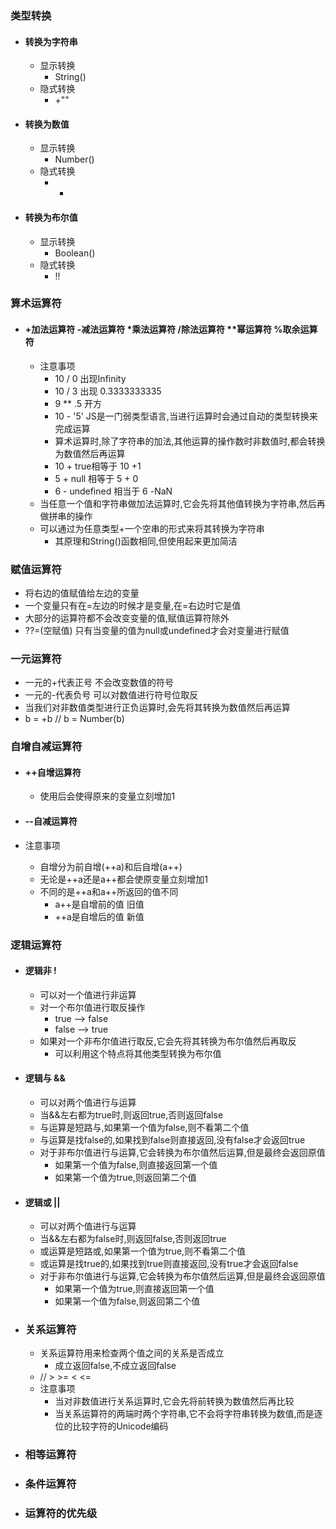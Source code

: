 ### 类型转换

- #### 转换为字符串

  - 显示转换
    - String()
  - 隐式转换
    - +""

- #### 转换为数值

  - 显示转换
    - Number()
  - 隐式转换
    - +

- #### 转换为布尔值

  - 显示转换
    - Boolean()
  - 隐式转换
    - !!

### 算术运算符

- #### +加法运算符 -减法运算符 *乘法运算符 /除法运算符 **幂运算符 %取余运算符

  - 注意事项
    - 10 / 0 出现Infinity
    - 10 / 3 出现 0.3333333335
    - 9 ** .5 开方
    - 10 - '5' JS是一门弱类型语言,当进行运算时会通过自动的类型转换来完成运算
    - 算术运算时,除了字符串的加法,其他运算的操作数时非数值时,都会转换为数值然后再运算
    - 10 + true相等于 10 +1
    - 5 + null 相等于 5 + 0
    - 6 - undefined 相当于 6 -NaN
  - 当任意一个值和字符串做加法运算时,它会先将其他值转换为字符串,然后再做拼串的操作
  - 可以通过为任意类型+一个空串的形式来将其转换为字符串
    - 其原理和String()函数相同,但使用起来更加简洁

### 赋值运算符

- 将右边的值赋值给左边的变量 
- 一个变量只有在=左边的时候才是变量,在=右边时它是值
- 大部分的运算符都不会改变变量的值,赋值运算符除外
- ??=(空赋值) 只有当变量的值为null或undefined才会对变量进行赋值

### 一元运算符

- 一元的+代表正号 不会改变数值的符号
- 一元的-代表负号 可以对数值进行符号位取反
- 当我们对非数值类型进行正负运算时,会先将其转换为数值然后再运算
- b = +b // b = Number(b)

### 自增自减运算符

- #### ++自增运算符

  - 使用后会使得原来的变量立刻增加1

- #### --自减运算符

- 注意事项

  - 自增分为前自增(++a)和后自增(a++)
  - 无论是++a还是a++都会使原变量立刻增加1
  - 不同的是++a和a++所返回的值不同
    - a++是自增前的值 旧值
    - ++a是自增后的值 新值

### 逻辑运算符

- #### 逻辑非 !

  - 可以对一个值进行非运算
  - 对一个布尔值进行取反操作
    - true --> false
    - false --> true
  - 如果对一个非布尔值进行取反,它会先将其转换为布尔值然后再取反
    - 可以利用这个特点将其他类型转换为布尔值

- #### 逻辑与 &&

  - 可以对两个值进行与运算
  - 当&&左右都为true时,则返回true,否则返回false
  - 与运算是短路与,如果第一个值为false,则不看第二个值
  - 与运算是找false的,如果找到false则直接返回,没有false才会返回true
  - 对于非布尔值进行与运算,它会转换为布尔值然后运算,但是最终会返回原值
    - 如果第一个值为false,则直接返回第一个值
    - 如果第一个值为true,则返回第二个值

- #### 逻辑或 ||

  - 可以对两个值进行与运算
  - 当&&左右都为false时,则返回false,否则返回true
  - 或运算是短路或,如果第一个值为true,则不看第二个值
  - 或运算是找true的,如果找到true则直接返回,没有true才会返回false
  - 对于非布尔值进行与运算,它会转换为布尔值然后运算,但是最终会返回原值
    - 如果第一个值为true,则直接返回第一个值
    - 如果第一个值为false,则返回第二个值

- ### 关系运算符

  - 关系运算符用来检查两个值之间的关系是否成立
    - 成立返回false,不成立返回false
  - //        > >= < <=
  - 注意事项
    - 当对非数值进行关系运算时,它会先将前转换为数值然后再比较
    - 当关系运算符的两端时两个字符串,它不会将字符串转换为数值,而是逐位的比较字符的Unicode编码  

- ### 相等运算符

- ### 条件运算符

- ### 运算符的优先级
